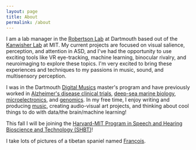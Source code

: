 ```yaml
---
layout: page
title: About
permalink: /about
---
```


I am a lab manager in the <a class="text-accent" href="https://www.robertsonlab.com/">Robertson Lab</a> at Dartmouth based out of the <a class="text-accent" href="http://web.mit.edu/bcs/nklab/index.shtml">Kanwisher Lab</a> at MIT. My current projects are focused on visual salience, perception, and attention in ASD, and I've had the opportunity to use exciting tools like VR eye-tracking, machine learning, binocular rivalry, and neuroimaging to explore these topics. I'm very excited to bring these experiences and techniques to my passions in music, sound, and multisensory perception.

I was in the Dartmouth <a class="text-accent" href="https://music.dartmouth.edu/graduate">Digital Musics</a> master's program and have previously worked in <a class="text-accent" href="http://www.abingtonneurology.com/">Alzheimer's disease clinical trials</a>, <a class="text-accent" href="http://www.personal.psu.edu/crf2/index.html">deep-sea marine biology</a>, <a class="text-accent" href="http://www.quanttera.com/aboutus.html">microelectronics</a>, and <a class="text-accent" href="https://caglab.org/">genomics</a>. In my free time, I enjoy writing and producing <a class="text-accent" href="https://soundcloud.com/sweatercore">music</a>, creating audio-visual art projects, and thinking about cool things to do with data/the brain/machine learning!

This fall I will be joining the <a class="text-accent" href="http://www.hms.harvard.edu/dms/shbt/">Harvard-MIT Program in Speech and Hearing Bioscience and Technology (SHBT)</a>!

I take lots of pictures of a tibetan spaniel named <a class="text-accent" href="https://www.instagram.com/jshoonm/">François</a>.